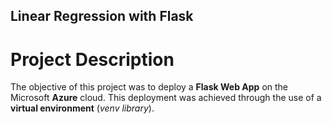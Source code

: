 ## Linear Regression with Flask

# Project Description

The objective of this project was to deploy a **Flask Web App** on the Microsoft **Azure** cloud.
This deployment was achieved through the use of a **virtual environment** (*venv library*).
